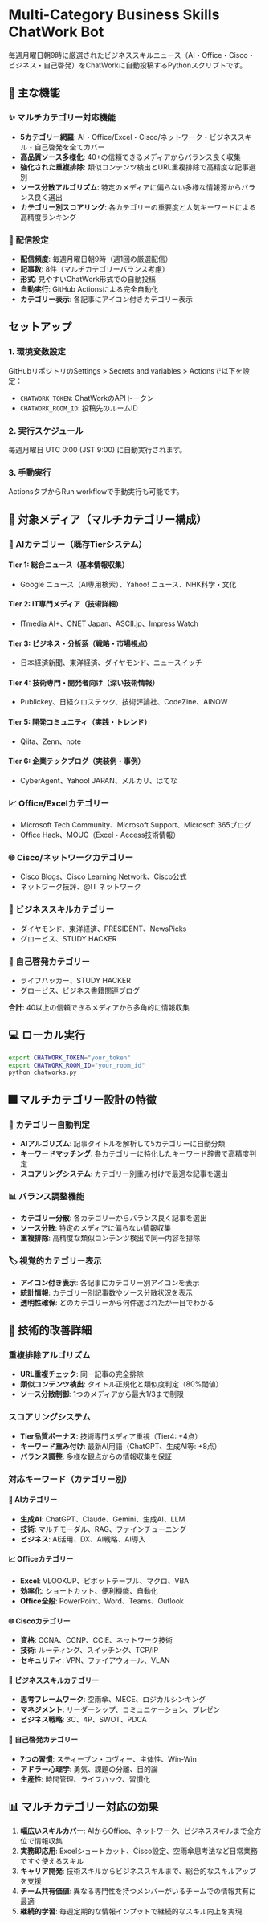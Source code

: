 # Multi-Category Business Skills ChatWork Bot

毎週月曜日朝9時に厳選されたビジネススキルニュース（AI・Office・Cisco・ビジネス・自己啓発）をChatWorkに自動投稿するPythonスクリプトです。

## 🚀 主な機能

### ✨ マルチカテゴリー対応機能
- **5カテゴリー網羅**: AI・Office/Excel・Cisco/ネットワーク・ビジネススキル・自己啓発を全てカバー
- **高品質ソース多様化**: 40+の信頼できるメディアからバランス良く収集
- **強化された重複排除**: 類似コンテンツ検出とURL重複排除で高精度な記事選別
- **ソース分散アルゴリズム**: 特定のメディアに偏らない多様な情報源からバランス良く選出
- **カテゴリー別スコアリング**: 各カテゴリーの重要度と人気キーワードによる高精度ランキング

### 📅 配信設定
- **配信頻度**: 毎週月曜日朝9時（週1回の厳選配信）
- **記事数**: 8件（マルチカテゴリーバランス考慮）
- **形式**: 見やすいChatWork形式での自動投稿
- **自動実行**: GitHub Actionsによる完全自動化
- **カテゴリー表示**: 各記事にアイコン付きカテゴリー表示

## セットアップ

### 1. 環境変数設定
GitHubリポジトリのSettings > Secrets and variables > Actionsで以下を設定：

- `CHATWORK_TOKEN`: ChatWorkのAPIトークン
- `CHATWORK_ROOM_ID`: 投稿先のルームID

### 2. 実行スケジュール
毎週月曜日 UTC 0:00 (JST 9:00) に自動実行されます。

### 3. 手動実行
ActionsタブからRun workflowで手動実行も可能です。

## 📰 対象メディア（マルチカテゴリー構成）

### 🤖 AIカテゴリー（既存Tierシステム）

#### Tier 1: 総合ニュース（基本情報収集）
- Google ニュース（AI専用検索）、Yahoo! ニュース、NHK科学・文化

#### Tier 2: IT専門メディア（技術詳細）
- ITmedia AI+、CNET Japan、ASCII.jp、Impress Watch

#### Tier 3: ビジネス・分析系（戦略・市場視点）
- 日本経済新聞、東洋経済、ダイヤモンド、ニュースイッチ

#### Tier 4: 技術専門・開発者向け（深い技術情報）
- Publickey、日経クロステック、技術評論社、CodeZine、AINOW

#### Tier 5: 開発コミュニティ（実践・トレンド）
- Qiita、Zenn、note

#### Tier 6: 企業テックブログ（実装例・事例）
- CyberAgent、Yahoo! JAPAN、メルカリ、はてな

### 📈 Office/Excelカテゴリー
- Microsoft Tech Community、Microsoft Support、Microsoft 365ブログ
- Office Hack、MOUG（Excel・Access技術情報）

### 🌐 Cisco/ネットワークカテゴリー  
- Cisco Blogs、Cisco Learning Network、Cisco公式
- ネットワーク技評、@IT ネットワーク

### 💼 ビジネススキルカテゴリー
- ダイヤモンド、東洋経済、PRESIDENT、NewsPicks
- グロービス、STUDY HACKER

### 🌱 自己啓発カテゴリー
- ライフハッカー、STUDY HACKER
- グロービス、ビジネス書籍関連ブログ

**合計**: 40以上の信頼できるメディアから多角的に情報収集

## 💻 ローカル実行

```bash
export CHATWORK_TOKEN="your_token"
export CHATWORK_ROOM_ID="your_room_id"
python chatworks.py
```

## 🎆 マルチカテゴリー設計の特徴

### 🤖 カテゴリー自動判定
- **AIアルゴリズム**: 記事タイトルを解析して5カテゴリーに自動分類
- **キーワードマッチング**: 各カテゴリーに特化したキーワード辞書で高精度判定
- **スコアリングシステム**: カテゴリー別重み付けで最適な記事を選出

### 📊 バランス調整機能
- **カテゴリー分散**: 各カテゴリーからバランス良く記事を選出
- **ソース分散**: 特定のメディアに偏らない情報収集
- **重複排除**: 高精度な類似コンテンツ検出で同一内容を排除

### 🏷️ 視覚的カテゴリー表示
- **アイコン付き表示**: 各記事にカテゴリー別アイコンを表示
- **統計情報**: カテゴリー別記事数やソース分散状況を表示
- **透明性確保**: どのカテゴリーから何件選ばれたか一目でわかる

## 🔧 技術的改善詳細

### 重複排除アルゴリズム
- **URL重複チェック**: 同一記事の完全排除
- **類似コンテンツ検出**: タイトル正規化と類似度判定（80%閾値）
- **ソース分散制御**: 1つのメディアから最大1/3まで制限

### スコアリングシステム
- **Tier品質ボーナス**: 技術専門メディア重視（Tier4: +4点）
- **キーワード重み付け**: 最新AI用語（ChatGPT、生成AI等: +8点）
- **バランス調整**: 多様な観点からの情報収集を保証

### 対応キーワード（カテゴリー別）

#### 🤖 AIカテゴリー
- **生成AI**: ChatGPT、Claude、Gemini、生成AI、LLM
- **技術**: マルチモーダル、RAG、ファインチューニング
- **ビジネス**: AI活用、DX、AI戦略、AI導入

#### 📈 Officeカテゴリー
- **Excel**: VLOOKUP、ピボットテーブル、マクロ、VBA
- **効率化**: ショートカット、便利機能、自動化
- **Office全般**: PowerPoint、Word、Teams、Outlook

#### 🌐 Ciscoカテゴリー  
- **資格**: CCNA、CCNP、CCIE、ネットワーク技術
- **技術**: ルーティング、スイッチング、TCP/IP
- **セキュリティ**: VPN、ファイアウォール、VLAN

#### 💼 ビジネススキルカテゴリー
- **思考フレームワーク**: 空雨傘、MECE、ロジカルシンキング
- **マネジメント**: リーダーシップ、コミュニケーション、プレゼン
- **ビジネス戦略**: 3C、4P、SWOT、PDCA

#### 🌱 自己啓発カテゴリー
- **7つの習慣**: スティーブン・コヴィー、主体性、Win-Win
- **アドラー心理学**: 勇気、課題の分離、目的論
- **生産性**: 時間管理、ライフハック、習慣化

## 📊 マルチカテゴリー対応の効果

1. **幅広いスキルカバー**: AIからOffice、ネットワーク、ビジネススキルまで全方位で情報収集
2. **実務即応用**: Excelショートカット、Cisco設定、空雨傘思考法など日常業務ですぐ使えるスキル
3. **キャリア開発**: 技術スキルからビジネススキルまで、総合的なスキルアップを支援
4. **チーム共有価値**: 異なる専門性を持つメンバーがいるチームでの情報共有に最適
5. **継続的学習**: 毎週定期的な情報インプットで継続的なスキル向上を実現